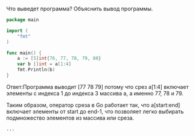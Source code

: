 Что выведет программа? Объяснить вывод программы.

```go
package main

import (
    "fmt"
)

func main() {
    a := [5]int{76, 77, 78, 79, 80}
    var b []int = a[1:4]
    fmt.Println(b)
}
```

Ответ:Программа выводит [77 78 79] потому что срез a[1:4] включает элементы с индекса 1 до индекса 3 массива a, а именно 77, 78 и 79.

Таким образом, оператор среза в Go работает так, что a[start:end] включает элементы от start до end-1, что позволяет легко выбирать подмножество элементов из массива или среза.
```
...

```
